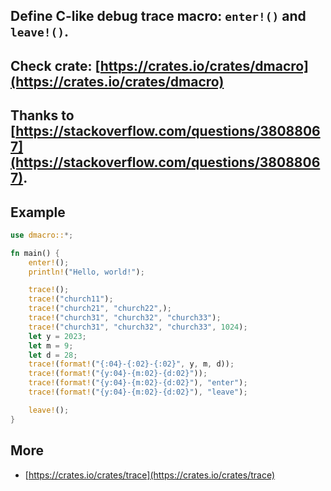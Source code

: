 ## Define **C-like** debug trace macro: `enter!()` and `leave!()`.

## Check crate: [https://crates.io/crates/dmacro](https://crates.io/crates/dmacro)

## Thanks to [https://stackoverflow.com/questions/38088067](https://stackoverflow.com/questions/38088067).

## Example

```rust
use dmacro::*;

fn main() {
    enter!();
    println!("Hello, world!");

    trace!();
    trace!("church11");
    trace!("church21", "church22",);
    trace!("church31", "church32", "church33");
    trace!("church31", "church32", "church33", 1024);
    let y = 2023;
    let m = 9;
    let d = 28;
    trace!(format!("{:04}-{:02}-{:02}", y, m, d));
    trace!(format!("{y:04}-{m:02}-{d:02}"));
    trace!(format!("{y:04}-{m:02}-{d:02}"), "enter");
    trace!(format!("{y:04}-{m:02}-{d:02}"), "leave");

    leave!();
}
```

## More

   - [https://crates.io/crates/trace](https://crates.io/crates/trace)

